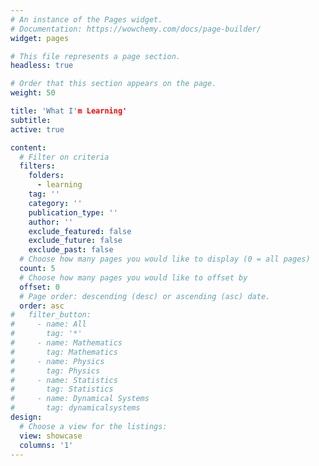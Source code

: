 ```yaml
---
# An instance of the Pages widget.
# Documentation: https://wowchemy.com/docs/page-builder/
widget: pages

# This file represents a page section.
headless: true

# Order that this section appears on the page.
weight: 50

title: 'What I'm Learning'
subtitle:
active: true

content:
  # Filter on criteria
  filters:
    folders:
      - learning
    tag: ''
    category: ''
    publication_type: ''
    author: ''
    exclude_featured: false
    exclude_future: false
    exclude_past: false
  # Choose how many pages you would like to display (0 = all pages)
  count: 5
  # Choose how many pages you would like to offset by
  offset: 0
  # Page order: descending (desc) or ascending (asc) date.
  order: asc
#   filter_button:
#     - name: All
#       tag: '*'
#     - name: Mathematics
#       tag: Mathematics
#     - name: Physics
#       tag: Physics
#     - name: Statistics
#       tag: Statistics
#     - name: Dynamical Systems
#       tag: dynamicalsystems
design:
  # Choose a view for the listings:
  view: showcase
  columns: '1'
---
```

